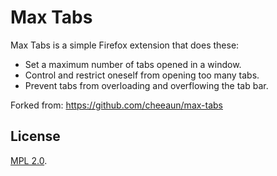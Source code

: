 Max Tabs
========

Max Tabs is a simple Firefox extension that does these:

- Set a maximum number of tabs opened in a window.
- Control and restrict oneself from opening too many tabs.
- Prevent tabs from overloading and overflowing the tab bar.

Forked from: <https://github.com/cheeaun/max-tabs>

License
---

[MPL 2.0](https://www.mozilla.org/MPL/2.0/).
